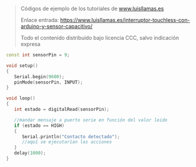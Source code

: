 > Códigos de ejemplo de los tutoriales de www.luisllamas.es
>
> Enlace entrada: https://www.luisllamas.es/interruptor-touchless-con-arduino-y-sensor-capacitivo/
>
> Todo el contenido distribuido bajo licencia CCC, salvo indicación expresa

```cpp
const int sensorPin = 9;

void setup()
{
   Serial.begin(9600);
   pinMode(sensorPin, INPUT);
}

void loop()
{
   int estado = digitalRead(sensorPin);

   //mandar mensaje a puerto serie en función del valor leido
   if (estado == HIGH)
   {
      Serial.println("Contacto detectado");   
      //aquí se ejecutarían las acciones
   }
   delay(1000);
}
```